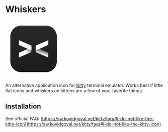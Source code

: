 Whiskers
========

<img src="whiskers.png" width="180">

An alternative application icon for [Kitty](https://sw.kovidgoyal.net/kitty/) terminal emulator.
Works best if little flat icons and whiskers on kittens are a few of your favorite things.

Installation
------------

See official FAQ: [https://sw.kovidgoyal.net/kitty/faq/#i-do-not-like-the-kitty-icon](https://sw.kovidgoyal.net/kitty/faq/#i-do-not-like-the-kitty-icon)

